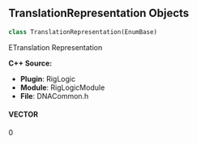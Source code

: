 ## TranslationRepresentation Objects

```python
class TranslationRepresentation(EnumBase)
```

ETranslation Representation

**C++ Source:**

- **Plugin**: RigLogic
- **Module**: RigLogicModule
- **File**: DNACommon.h

<a id="unreal.TranslationRepresentation.VECTOR"></a>

#### VECTOR

0

<a id="unreal.RotationRepresentation"></a>